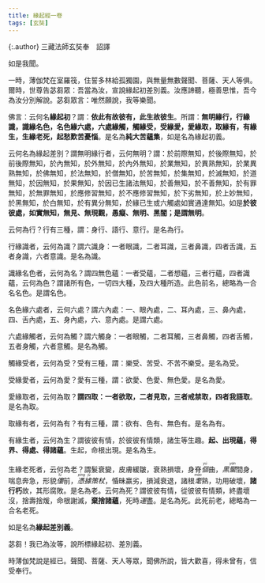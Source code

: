 ```yaml
---
title: 緣起經一卷
tags: [玄奘]
---
```


{:.author}
三藏法師玄奘奉　詔譯

如是我聞。

一時，薄伽梵在室羅筏，住誓多林給孤獨園，與無量無數聲聞、菩薩、天人等俱。爾時，世尊告苾芻眾：吾當為汝，宣說緣起初差別義。汝應諦聽，極善思惟，吾今為汝分別解說。苾芻眾言：唯然願說，我等樂聞。

佛言：云何名<b>緣起初</b>？謂：<b>依此有故彼有，此生故彼生</b>。所謂：<b class="red">無明緣行，行緣識，識緣名色，名色緣六處，六處緣觸，觸緣受，受緣愛，愛緣取，取緣有，有緣生，生緣老死，起愁歎苦憂惱</b>。是名為<b>純大苦蘊集</b>，如是名為緣起初義。

云何名為緣起差別？謂無明緣行者，云何無明？謂：於前際無知，於後際無知，於前後際無知，於內無知，於外無知，於內外無知，於業無知，於異熟無知，於業異熟無知，於佛無知，於法無知，於僧無知，於苦無知，於集無知，於滅無知，於道無知，於因無知，於果無知，於因已生諸法無知，於善無知，於不善無知，於有罪無知，於無罪無知，於應修習無知，於不應修習無知，於下劣無知，於上妙無知，於黑無知，於白無知，於有異分無知，於緣已生或六觸處如實通達無知。如是<b>於彼彼處，如實無知，無見、無現觀，愚癡、無明、黑闇；是謂無明</b>。
																			
云何為行？行有三種，謂：身行、語行、意行。是名為行。

行緣識者，云何為識？謂六識身：一者眼識，二者耳識，三者鼻識，四者舌識，五者身識，六者意識。是名為識。

識緣名色者，云何為名？謂四無色蘊：一者受蘊，二者想蘊，三者行蘊，四者識蘊，云何為色？謂諸所有色，一切四大種，及四大種所造。此色前名，總略為一合名名色。是謂名色。

名色緣六處者，云何六處？謂六內處：一、眼內處，二、耳內處，三、鼻內處，四、舌內處，五、身內處，六、意內處。是謂六處。

六處緣觸者，云何為觸？謂六觸身：一者眼觸，二者耳觸，三者鼻觸，四者舌觸，五者身觸，六者意觸。是名為觸。

觸緣受者，云何為受？受有三種，謂：樂受、苦受、不苦不樂受。是名為受。

受緣愛者，云何為愛？愛有三種，謂：欲愛、色愛、無色愛。是名為愛。

愛緣取者，云何為取？<b>謂四取：一者欲取，二者見取，三者戒禁取，四者我語取</b>。是名為取。

取緣有者，云何為有？有有三種，謂：欲有、色有、無色有。是名為有。

有緣生者，云何為生？謂彼彼有情，於彼彼有情類，諸生等生趣。<b class="red">起、出現蘊，得界、得處、得諸蘊</b>。生起，命根出現。是名為生。

生緣老死者，云何為老？謂髮衰變，皮膚緩皺，衰熟損壞，身脊<dfn title="曲背。"><ruby>傴<rt>yǔ</rt></ruby></dfn>曲，<dfn title="皮肤上的黑痣，黑点。">黑<ruby>黶<rt>yǎn</rt></ruby></dfn>間身，喘息奔急，形貌<dfn title="驼背，身体弯曲。"><ruby>僂<rt>lǚ</rt></ruby></dfn>前，<dfn title="依据，依仗。"><ruby>憑據<rt>píng jù</rt></ruby></dfn><dfn title="拄（zhǔ）杖。">策杖</dfn>，惛昧羸劣，損減衰退，諸根<dfn title="年老，衰疲。"><ruby>耄<rt>mào</rt></ruby></dfn>熟，功用破壞，<b>諸行朽</b>故，其形腐敗。是名為老。云何為死？謂彼彼有情，從彼彼有情類，終盡壞沒，捨壽捨煖，命根謝滅，<b>棄捨諸蘊</b>，死時<dfn title="移动，运转，运用，命运。">運</dfn>盡。是名為死。此死前老，總略為一合名老死。
									  
如是名為<b>緣起差別義</b>。

苾芻！我已為汝等，說所標緣起初、差別義。

時薄伽梵說是經已。聲聞、菩薩、天人等眾，聞佛所說，皆大歡喜，得未曾有，信受奉行。